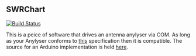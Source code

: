 SWRChart
------
[![Build Status](https://rx14.co.uk/ci/job/SWRChart/badge/icon)](https://rx14.co.uk/ci/job/SWRChart/)

This is a peice of software that drives an antenna anylyser via COM. As long as your Anylyser conforms to [this](https://github.com/RX14/SWRChart/blob/master/COMCommunications.md) specification then it is compatible.
The source for an Arduino implementation is held [here](https://github.com/DPWilde/VFO/).
